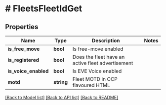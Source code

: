 # # FleetsFleetIdGet

## Properties

Name | Type | Description | Notes
------------ | ------------- | ------------- | -------------
**is_free_move** | **bool** | Is free-move enabled |
**is_registered** | **bool** | Does the fleet have an active fleet advertisement |
**is_voice_enabled** | **bool** | Is EVE Voice enabled |
**motd** | **string** | Fleet MOTD in CCP flavoured HTML |

[[Back to Model list]](../../README.md#models) [[Back to API list]](../../README.md#endpoints) [[Back to README]](../../README.md)
